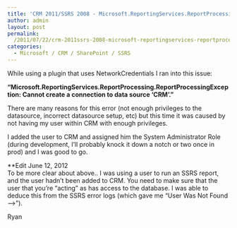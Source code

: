 ```yaml
---
title: 'CRM 2011/SSRS 2008 - Microsoft.ReportingServices.ReportProcessing. ReportProcessingException: Cannot create a connection to data source &#8216;CRM&#8217;.'
author: admin
layout: post
permalink: 
  /2011/07/22/crm-2011ssrs-2008-microsoft-reportingservices-reportprocessing-reportprocessingexception-cannot-create-a-connection-to-data-source-crm/
categories:
  - Microsoft / CRM / SharePoint / SSRS
---
```



While using a plugin that uses NetworkCredentials I ran into this issue: 

**“Microsoft.ReportingServices.ReportProcessing.ReportProcessingException: Cannot create a connection to data source ‘CRM’.”**

There are many reasons for this error (not enough privileges to the datasource, incorrect datasource setup, etc) but this time it was caused by not having my user within CRM with enough privileges.

I added the user to CRM and assigned him the System Administrator Role (during development, I’ll probably knock it down a notch or two once in prod) and I was good to go.

**Edit June 12, 2012  
To be more clear about above.. I was using a user to run an SSRS report, and the user hadn’t been added to CRM. You need to make sure that the user that you’re “acting” as has access to the database. I was able to deduce this from the SSRS error logs (which gave me “User Was Not Found —>”).

Ryan